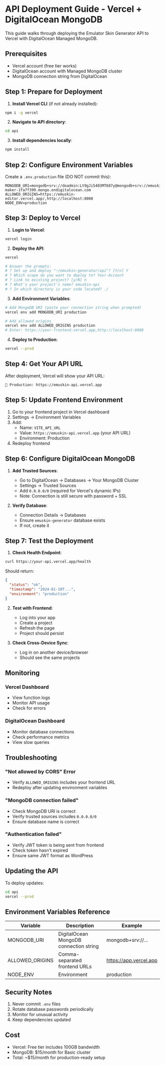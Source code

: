 # API Deployment Guide - Vercel + DigitalOcean MongoDB

This guide walks through deploying the Emulator Skin Generator API to Vercel with DigitalOcean Managed MongoDB.

## Prerequisites

- Vercel account (free tier works)
- DigitalOcean account with Managed MongoDB cluster
- MongoDB connection string from DigitalOcean

## Step 1: Prepare for Deployment

1. **Install Vercel CLI** (if not already installed):
```bash
npm i -g vercel
```

2. **Navigate to API directory**:
```bash
cd api
```

3. **Install dependencies locally**:
```bash
npm install
```

## Step 2: Configure Environment Variables

Create a `.env.production` file (DO NOT commit this):
```env
MONGODB_URI=mongodb+srv://doadmin:Lt9gJi5403MT687y@mongodb+srv://emuskin-maker-1fa7f399.mongo.ondigitalocean.com
ALLOWED_ORIGINS=https://emuskin-editor.vercel.app/,http://localhost:8008
NODE_ENV=production
```

## Step 3: Deploy to Vercel

1. **Login to Vercel**:
```bash
vercel login
```

2. **Deploy the API**:
```bash
vercel

# Answer the prompts:
# ? Set up and deploy "~/emuskin-generator/api"? [Y/n] Y
# ? Which scope do you want to deploy to? Your-Account
# ? Link to existing project? [y/N] n
# ? What's your project's name? emuskin-api
# ? In which directory is your code located? ./
```

3. **Add Environment Variables**:
```bash
# Add MongoDB URI (paste your connection string when prompted)
vercel env add MONGODB_URI production

# Add allowed origins
vercel env add ALLOWED_ORIGINS production
# Enter: https://your-frontend.vercel.app,http://localhost:8008
```

4. **Deploy to Production**:
```bash
vercel --prod
```

## Step 4: Get Your API URL

After deployment, Vercel will show your API URL:
```
🔗 Production: https://emuskin-api.vercel.app
```

## Step 5: Update Frontend Environment

1. Go to your frontend project in Vercel dashboard
2. Settings → Environment Variables
3. Add:
   - Name: `VITE_API_URL`
   - Value: `https://emuskin-api.vercel.app` (your API URL)
   - Environment: Production
4. Redeploy frontend

## Step 6: Configure DigitalOcean MongoDB

1. **Add Trusted Sources**:
   - Go to DigitalOcean → Databases → Your MongoDB Cluster
   - Settings → Trusted Sources
   - Add `0.0.0.0/0` (required for Vercel's dynamic IPs)
   - Note: Connection is still secure with password + SSL

2. **Verify Database**:
   - Connection Details → Databases
   - Ensure `emuskin-generator` database exists
   - If not, create it

## Step 7: Test the Deployment

1. **Check Health Endpoint**:
```bash
curl https://your-api.vercel.app/health
```

Should return:
```json
{
  "status": "ok",
  "timestamp": "2024-01-10T...",
  "environment": "production"
}
```

2. **Test with Frontend**:
   - Log into your app
   - Create a project
   - Refresh the page
   - Project should persist

3. **Check Cross-Device Sync**:
   - Log in on another device/browser
   - Should see the same projects

## Monitoring

### Vercel Dashboard
- View function logs
- Monitor API usage
- Check for errors

### DigitalOcean Dashboard
- Monitor database connections
- Check performance metrics
- View slow queries

## Troubleshooting

### "Not allowed by CORS" Error
- Verify `ALLOWED_ORIGINS` includes your frontend URL
- Redeploy after updating environment variables

### "MongoDB connection failed"
- Check MongoDB URI is correct
- Verify trusted sources includes `0.0.0.0/0`
- Ensure database name is correct

### "Authentication failed"
- Verify JWT token is being sent from frontend
- Check token hasn't expired
- Ensure same JWT format as WordPress

## Updating the API

To deploy updates:
```bash
cd api
vercel --prod
```

## Environment Variables Reference

| Variable | Description | Example |
|----------|-------------|---------|
| MONGODB_URI | DigitalOcean MongoDB connection string | mongodb+srv://... |
| ALLOWED_ORIGINS | Comma-separated frontend URLs | https://app.vercel.app |
| NODE_ENV | Environment | production |

## Security Notes

1. Never commit `.env` files
2. Rotate database passwords periodically
3. Monitor for unusual activity
4. Keep dependencies updated

## Cost

- Vercel: Free tier includes 100GB bandwidth
- MongoDB: $15/month for Basic cluster
- Total: ~$15/month for production-ready setup